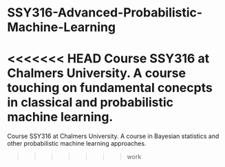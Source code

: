 # SSY316-Advanced-Probabilistic-Machine-Learning
<<<<<<< HEAD
Course SSY316 at Chalmers University. A course touching on fundamental conecpts in classical and probabilistic machine learning.
=======
Course SSY316 at Chalmers University. A course in Bayesian statistics and other probabilistic machine learning approaches.
>>>>>>> work
